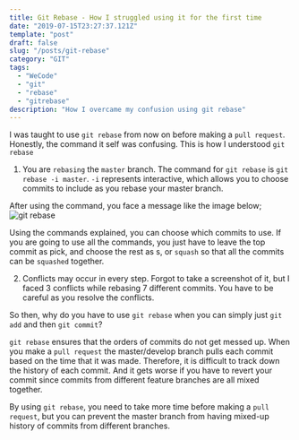 ```yaml
---
title: Git Rebase - How I struggled using it for the first time
date: "2019-07-15T23:27:37.121Z"
template: "post"
draft: false
slug: "/posts/git-rebase"
category: "GIT"
tags:
  - "WeCode"
  - "git"
  - "rebase"
  - "gitrebase"
description: "How I overcame my confusion using git rebase"
---
```


I was taught to use `git rebase` from now on before making a `pull request`. Honestly, the command it self was confusing. This is how I understood `git rebase`

1. You are `rebasing` the `master` branch.
   The command for `git rebase` is `git rebase -i master`. `-i` represents interactive, which allows you to choose commits to include as you rebase your master branch.

After using the command, you face a message like the image below;
![git rebase](https://scontent-gmp1-1.xx.fbcdn.net/v/t1.0-9/67501828_10219354644757759_6212543380459618304_o.jpg?_nc_cat=110&_nc_oc=AQkU3NMI1N-Dt3nhhMx3X3hjcBTPU36dROO_QyGiD2i3tsOx4NjDBAiA8LESjLeZ-Lo&_nc_ht=scontent-gmp1-1.xx&oh=b3b11394c762f66891a3e793624a49ab&oe=5DC07CD2)

Using the commands explained, you can choose which commits to use. If you are going to use all the commands, you just have to leave the top commit as pick, and choose the rest as s, or `squash` so that all the commits can be `squashed` together.

2. Conflicts may occur in every step.
   Forgot to take a screenshot of it, but I faced 3 conflicts while rebasing 7 different commits. You have to be careful as you resolve the conflicts.

So then, why do you have to use `git rebase` when you can simply just `git add` and then `git commit`?

`git rebase` ensures that the orders of commits do not get messed up. When you make a `pull request` the master/develop branch pulls each commit based on the time that it was made. Therefore, it is difficult to track down the history of each commit. And it gets worse if you have to revert your commit since commits from different feature branches are all mixed together.

By using `git rebase`, you need to take more time before making a `pull request`, but you can prevent the master branch from having mixed-up history of commits from different branches.
